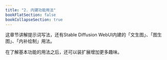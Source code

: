 ```yaml
---
title: "2. 内建功能用法"
bookFlatSection: false
bookCollapseSection: true
---
```


这章节讲解提示词写法，还有Stable Diffusion WebUI内建的「文生图」、「图生图」、「内补绘制」用法。

在了解基本功能的用法之后，还可以装扩展增加更多趣味。
